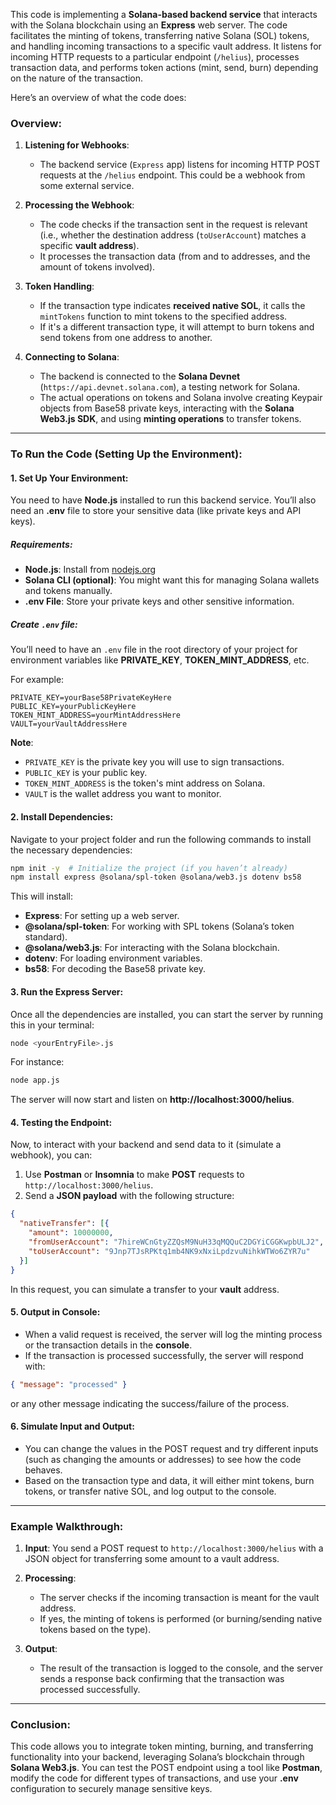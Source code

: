 This code is implementing a **Solana-based backend service** that interacts with the Solana blockchain using an **Express** web server. The code facilitates the minting of tokens, transferring native Solana (SOL) tokens, and handling incoming transactions to a specific vault address. It listens for incoming HTTP requests to a particular endpoint (`/helius`), processes transaction data, and performs token actions (mint, send, burn) depending on the nature of the transaction.

Here’s an overview of what the code does:

### Overview:

1. **Listening for Webhooks**:
   - The backend service (`Express` app) listens for incoming HTTP POST requests at the `/helius` endpoint. This could be a webhook from some external service.
   
2. **Processing the Webhook**:
   - The code checks if the transaction sent in the request is relevant (i.e., whether the destination address (`toUserAccount`) matches a specific **vault address**).
   - It processes the transaction data (from and to addresses, and the amount of tokens involved).

3. **Token Handling**:
   - If the transaction type indicates **received native SOL**, it calls the `mintTokens` function to mint tokens to the specified address.
   - If it's a different transaction type, it will attempt to burn tokens and send tokens from one address to another.

4. **Connecting to Solana**:
   - The backend is connected to the **Solana Devnet** (`https://api.devnet.solana.com`), a testing network for Solana.
   - The actual operations on tokens and Solana involve creating Keypair objects from Base58 private keys, interacting with the **Solana Web3.js SDK**, and using **minting operations** to transfer tokens.

---

### To Run the Code (Setting Up the Environment):

#### 1. **Set Up Your Environment**:

You need to have **Node.js** installed to run this backend service. You’ll also need an **.env** file to store your sensitive data (like private keys and API keys).

##### Requirements:
- **Node.js**: Install from [nodejs.org](https://nodejs.org/)
- **Solana CLI (optional)**: You might want this for managing Solana wallets and tokens manually.
- **.env File**: Store your private keys and other sensitive information.

##### Create `.env` file:
You’ll need to have an `.env` file in the root directory of your project for environment variables like **PRIVATE_KEY**, **TOKEN_MINT_ADDRESS**, etc.

For example:
```plaintext
PRIVATE_KEY=yourBase58PrivateKeyHere
PUBLIC_KEY=yourPublicKeyHere
TOKEN_MINT_ADDRESS=yourMintAddressHere
VAULT=yourVaultAddressHere
```

**Note**: 
- `PRIVATE_KEY` is the private key you will use to sign transactions.
- `PUBLIC_KEY` is your public key.
- `TOKEN_MINT_ADDRESS` is the token's mint address on Solana.
- `VAULT` is the wallet address you want to monitor.

#### 2. **Install Dependencies**:

Navigate to your project folder and run the following commands to install the necessary dependencies:
```bash
npm init -y  # Initialize the project (if you haven’t already)
npm install express @solana/spl-token @solana/web3.js dotenv bs58
```

This will install:
- **Express**: For setting up a web server.
- **@solana/spl-token**: For working with SPL tokens (Solana’s token standard).
- **@solana/web3.js**: For interacting with the Solana blockchain.
- **dotenv**: For loading environment variables.
- **bs58**: For decoding the Base58 private key.

#### 3. **Run the Express Server**:

Once all the dependencies are installed, you can start the server by running this in your terminal:

```bash
node <yourEntryFile>.js
```

For instance:
```bash
node app.js
```

The server will now start and listen on **http://localhost:3000/helius**.

#### 4. **Testing the Endpoint**:

Now, to interact with your backend and send data to it (simulate a webhook), you can:
1. Use **Postman** or **Insomnia** to make **POST** requests to `http://localhost:3000/helius`.
2. Send a **JSON payload** with the following structure:

```json
{
  "nativeTransfer": [{
    "amount": 10000000,
    "fromUserAccount": "7hireWCnGtyZZQsM9NuH33qMQQuC2DGYiCGGKwpbULJ2",
    "toUserAccount": "9Jnp7TJsRPKtq1mb4NK9xNxiLpdzvuNihkWTWo6ZYR7u"
  }]
}
```

In this request, you can simulate a transfer to your **vault** address.

#### 5. **Output in Console**:
   - When a valid request is received, the server will log the minting process or the transaction details in the **console**. 
   - If the transaction is processed successfully, the server will respond with:
   ```json
   { "message": "processed" }
   ```
   or any other message indicating the success/failure of the process.

#### 6. **Simulate Input and Output**:
   - You can change the values in the POST request and try different inputs (such as changing the amounts or addresses) to see how the code behaves.
   - Based on the transaction type and data, it will either mint tokens, burn tokens, or transfer native SOL, and log output to the console.

---

### Example Walkthrough:
1. **Input**: You send a POST request to `http://localhost:3000/helius` with a JSON object for transferring some amount to a vault address.
   
2. **Processing**:
   - The server checks if the incoming transaction is meant for the vault address.
   - If yes, the minting of tokens is performed (or burning/sending native tokens based on the type).

3. **Output**:
   - The result of the transaction is logged to the console, and the server sends a response back confirming that the transaction was processed successfully.

---

### Conclusion:
This code allows you to integrate token minting, burning, and transferring functionality into your backend, leveraging Solana’s blockchain through **Solana Web3.js**. You can test the POST endpoint using a tool like **Postman**, modify the code for different types of transactions, and use your **.env** configuration to securely manage sensitive keys.
